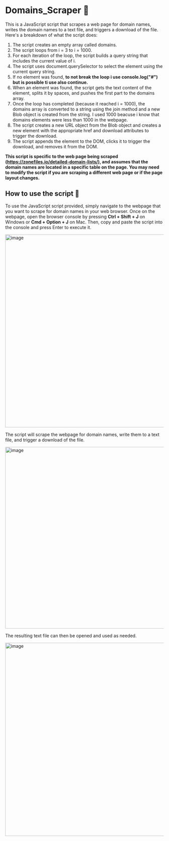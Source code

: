 # Domains_Scraper 🔎

This is a JavaScript script that scrapes a web page for domain names, writes the domain names to a text file, and triggers a download of the file.
Here's a breakdown of what the script does:

1. The script creates an empty array called domains.
2. The script loops from i = 3 to i = 1000.
3. For each iteration of the loop, the script builds a query string that includes the current value of i.
4. The script uses document.querySelector to select the element using the current query string.
5. If no element was found, **to not break the loop i use console.log("#") but is possible ti use also continue.**
6. When an element was found, the script gets the text content of the element, splits it by spaces, and pushes the first part to the domains array.
7. Once the loop has completed (because it reached i = 1000), the domains array is converted to a string using the join method and a new Blob object is created from the string. I used 1000 beacuse i know that domains elements were less than 1000 in the webpage.
8. The script creates a new URL object from the Blob object and creates a new <a> element with the appropriate href and download attributes to trigger the download.
9. The script appends the <a> element to the DOM, clicks it to trigger the download, and removes it from the DOM.

**This script is specific to the web page being scraped (https://zonefiles.io/detailed-domain-lists/), and assumes that the domain names are located in a specific table on the page. You may need to modify the script if you are scraping a different web page or if the page layout changes.**

## How to use the script 📝

To use the JavaScript script provided, simply navigate to the webpage that you want to scrape for domain names in your web browser. Once on the webpage, open the browser console by pressing **Ctrl + Shift + J** on Windows or **Cmd + Option + J** on Mac. Then, copy and paste the script into the console and press Enter to execute it.


<img width="612" alt="image" src="https://user-images.githubusercontent.com/91114967/224440412-a96d1200-453f-46b5-b592-42ced11f4567.png">


The script will scrape the webpage for domain names, write them to a text file, and trigger a download of the file.


<img width="576" alt="image" src="https://user-images.githubusercontent.com/91114967/224440564-c271560f-531d-4e5b-b5a4-ca10e1f0b511.png">


The resulting text file can then be opened and used as needed.


<img width="613" alt="image" src="https://user-images.githubusercontent.com/91114967/224440311-97a3365c-ab19-4837-a05d-3affb80ba417.png">
